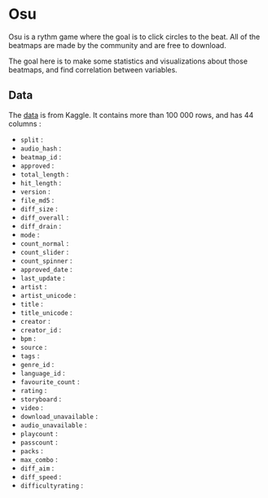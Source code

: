 # Osu 
Osu is a rythm game where the goal is to click circles to the beat.
All of the beatmaps are made by the community and are free to download.

The goal here is to make some statistics and visualizations about those beatmaps, and find correlation between variables.

## Data

The [data](https://www.kaggle.com/datasets/alumkal/osu-beatmaps) is from Kaggle. It contains more than 100 000 rows, and has 44 columns :

- `split` :
- `audio_hash` :
- `beatmap_id` :
- `approved` :
- `total_length` :
- `hit_length` :
- `version` :
- `file_md5` :
- `diff_size` :
- `diff_overall` :
- `diff_drain` :
- `mode` :
- `count_normal` :
- `count_slider` :
- `count_spinner` :
- `approved_date` :
- `last_update` :
- `artist` :
- `artist_unicode` :
- `title` :
- `title_unicode` :
- `creator` :
- `creator_id` :
- `bpm` :
- `source` :
- `tags` :
- `genre_id` :
- `language_id` :
- `favourite_count` :
- `rating` :
- `storyboard` :
- `video` :
- `download_unavailable` :
- `audio_unavailable` :
- `playcount` :
- `passcount` :
- `packs` :
- `max_combo` :
- `diff_aim` :
- `diff_speed` :
- `difficultyrating` :

